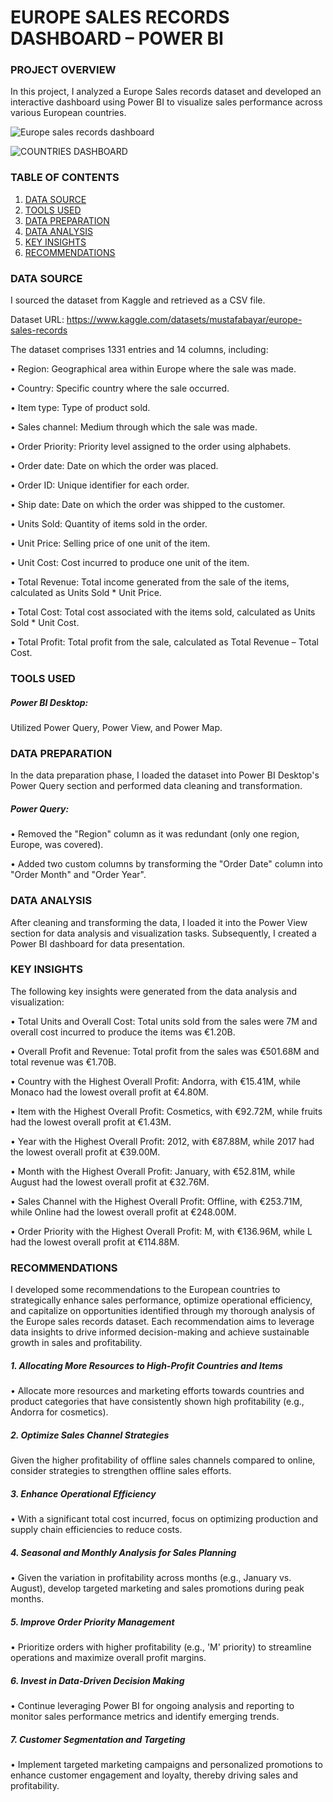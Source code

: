 # EUROPE SALES RECORDS DASHBOARD – POWER BI

### PROJECT OVERVIEW

In this project, I analyzed a Europe Sales records dataset and developed an interactive dashboard using Power BI to visualize sales performance across various European countries.

![Europe sales records dashboard](https://github.com/user-attachments/assets/31acb058-c896-4e09-8403-97f74ae4d504)

![COUNTRIES DASHBOARD](https://github.com/user-attachments/assets/a12992d9-3acf-45c7-b49d-0fcd0c458560)



### TABLE OF CONTENTS

1.	[DATA SOURCE](#data-source)
2.	[TOOLS USED](#tools-used)
3.	[DATA PREPARATION](#data-preparation)
4.	[DATA ANALYSIS](#data-analysis)
5.	[KEY INSIGHTS](#key-insights)
6.	[RECOMMENDATIONS](#recommendations)
   
### DATA SOURCE

I sourced the dataset from Kaggle and retrieved as a CSV file.

Dataset URL: https://www.kaggle.com/datasets/mustafabayar/europe-sales-records

The dataset comprises 1331 entries and 14 columns, including:

•	Region: Geographical area within Europe where the sale was made.

•	Country: Specific country where the sale occurred.

•	Item type: Type of product sold.

•	Sales channel: Medium through which the sale was made.

•	Order Priority: Priority level assigned to the order using alphabets.

•	Order date: Date on which the order was placed.

•	Order ID: Unique identifier for each order.

•	Ship date: Date on which the order was shipped to the customer.

•	Units Sold: Quantity of items sold in the order.

•	Unit Price: Selling price of one unit of the item.

•	Unit Cost: Cost incurred to produce one unit of the item.

•	Total Revenue: Total income generated from the sale of the items, calculated as Units Sold * Unit Price.

•	Total Cost: Total cost associated with the items sold, calculated as Units Sold * Unit Cost.

•	Total Profit: Total profit from the sale, calculated as Total Revenue – Total Cost.

### TOOLS USED

##### Power BI Desktop: 
Utilized Power Query, Power View, and Power Map.

### DATA PREPARATION

In the data preparation phase, I loaded the dataset into Power BI Desktop's Power Query section and performed data cleaning and transformation.

##### Power Query:

•	Removed the "Region" column as it was redundant (only one region, Europe, was covered).

•	Added two custom columns by transforming the "Order Date" column into "Order Month" and "Order Year".

### DATA ANALYSIS

After cleaning and transforming the data, I loaded it into the Power View section for data analysis and visualization tasks. Subsequently, I created a Power BI dashboard for data presentation.

### KEY INSIGHTS

The following key insights were generated from the data analysis and visualization:

•	Total Units and Overall Cost: Total units sold from the sales were 7M and overall cost incurred to produce the items was €1.20B.

•	Overall Profit and Revenue: Total profit from the sales was €501.68M and total revenue was €1.70B.

•	Country with the Highest Overall Profit: Andorra, with €15.41M, while Monaco had the lowest overall profit at €4.80M.

•	Item with the Highest Overall Profit: Cosmetics, with €92.72M, while fruits had the lowest overall profit at €1.43M.

•	Year with the Highest Overall Profit: 2012, with €87.88M, while 2017 had the lowest overall profit at €39.00M.

•	Month with the Highest Overall Profit: January, with €52.81M, while August had the lowest overall profit at €32.76M.

•	Sales Channel with the Highest Overall Profit: Offline, with €253.71M, while Online had the lowest overall profit at €248.00M.

•	Order Priority with the Highest Overall Profit: M, with €136.96M, while L had the lowest overall profit at €114.88M.

### RECOMMENDATIONS

I developed some recommendations to the European countries to strategically enhance sales performance, optimize operational efficiency, and capitalize on opportunities identified through my thorough analysis of the Europe sales records dataset. Each recommendation aims to leverage data insights to drive informed decision-making and achieve sustainable growth in sales and profitability.

##### 1.  Allocating More Resources to High-Profit Countries and Items

•	Allocate more resources and marketing efforts towards countries and product categories that have consistently shown high profitability (e.g., Andorra for cosmetics).

##### 2. Optimize Sales Channel Strategies

Given the higher profitability of offline sales channels compared to online, consider strategies to strengthen offline sales efforts.

##### 3. Enhance Operational Efficiency

•	With a significant total cost incurred, focus on optimizing production and supply chain efficiencies to reduce costs.

##### 4. Seasonal and Monthly Analysis for Sales Planning

•	Given the variation in profitability across months (e.g., January vs. August), develop targeted marketing and sales promotions during peak months.

##### 5. Improve Order Priority Management

•	Prioritize orders with higher profitability (e.g., 'M' priority) to streamline operations and maximize overall profit margins.

##### 6. Invest in Data-Driven Decision Making

•	Continue leveraging Power BI for ongoing analysis and reporting to monitor sales performance metrics and identify emerging trends.

##### 7. Customer Segmentation and Targeting

•	Implement targeted marketing campaigns and personalized promotions to enhance customer engagement and loyalty, thereby driving sales and profitability.
